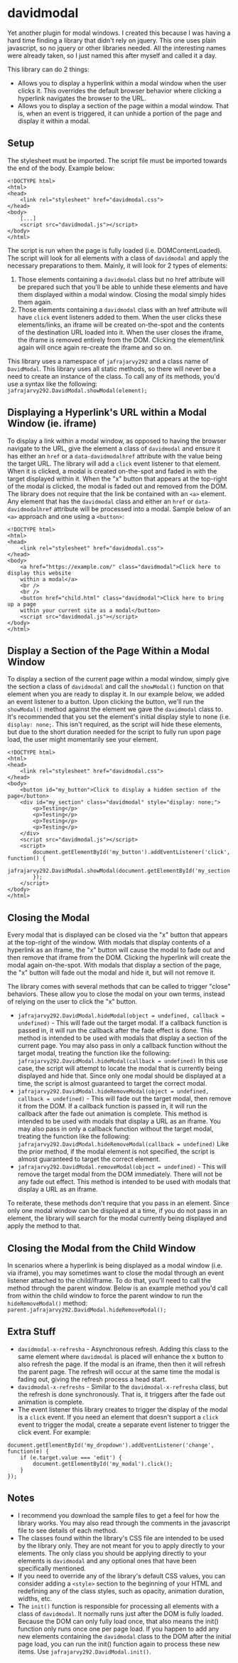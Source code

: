 # davidmodal
Yet another plugin for modal windows. I created this because I was having a hard time finding a library that didn't rely on jquery. This one uses plain javascript, so no jquery or other libraries needed. All the interesting names were already taken, so I just named this after myself and called it a day.

This library can do 2 things:
- Allows you to display a hyperlink within a modal window when the user clicks it. This overrides the default browser behavior where clicking a hyperlink navigates the browser to the URL.
- Allows you to display a section of the page within a modal window. That is, when an event is triggered, it can unhide a portion of the page and display it within a modal.

## Setup
The stylesheet must be imported. The script file must be imported towards the end of the body. Example below:
```
<!DOCTYPE html>
<html>
<head>
    <link rel="stylesheet" href="davidmodal.css">
</head>
<body>
    [...]
    <script src="davidmodal.js"></script>
</body>
</html>
```
The script is run when the page is fully loaded (i.e. DOMContentLoaded). The script will look for all elements with a class of `davidmodal` and apply the necessary preparations to them. Mainly, it will look for 2 types of elements:
1. Those elements containing a `davidmodal` class but no href attribute will be prepared such that you'll be able to unhide these elements and have them displayed within a modal window. Closing the modal simply hides them again.
2. Those elements containing a `davidmodal` class with an href attribute will have `click` event listeners added to them. When the user clicks these elements/links, an iframe will be created on-the-spot and the contents of the destination URL loaded into it. When the user closes the iframe, the iframe is removed entirely from the DOM. Clicking the element/link again will once again re-create the iframe and so on.

This library uses a namespace of `jafrajarvy292` and a class name of `DavidModal`. This library uses all static methods, so there will never be a need to create an instance of the class.  To call any of its methods, you'd use a syntax like the following:
`jafrajarvy292.DavidModal.showModal(element);`

## Displaying a Hyperlink's URL within a Modal Window (ie. iframe)
To display a link within a modal window, as opposed to having the browser navigate to the URL, give the element a class of `davidmodal` and ensure it has either an `href` or a `data-davidmodalhref` attribute with the value being the target URL. The library will add a `click` event listener to that element. When it is clicked, a modal is created on-the-spot and faded in with the target displayed within it. When the "x" button that appears at the top-right of the modal is clicked, the modal is faded out and removed from the DOM. The library does not require that the link be contained with an `<a>` element. Any element that has the `davidmodal` class and either an `href` or `data-davidmodalhref` attribute will be processed into a modal. Sample below of an `<a>` approach and one using a `<button>`:
```
<!DOCTYPE html>
<html>
<head>
    <link rel="stylesheet" href="davidmodal.css">
</head>
<body>
    <a href="https://example.com/" class="davidmodal">Click here to display this website
    within a modal</a>
    <br />
    <br />
    <button href="child.html" class="davidmodal">Click here to bring up a page
    within your current site as a modal</button>
    <script src="davidmodal.js"></script>
</body>
</html>
```

## Display a Section of the Page Within a Modal Window
To display a section of the current page within a modal window, simply give the section a class of `davidmodal` and call the `showModal()` function on that element when you are ready to display it. In our example below, we added an event listener to a button. Upon clicking the button, we'll run the `showModal()` method against the element we gave the `davidmodal` class to. It's recommended that you set the element's initial display style to none (i.e. `display: none;`. This isn't required, as the script will hide these elements, but due to the short duration needed for the script to fully run upon page load, the user might momentarily see your element.
```
<!DOCTYPE html>
<html>
<head>
    <link rel="stylesheet" href="davidmodal.css">
</head>
<body>
    <button id="my_button">Click to display a hidden section of the page</button>
    <div id="my_section" class="davidmodal" style="display: none;">
        <p>Testing</p>
        <p>Testing</p>
        <p>Testing</p>
        <p>Testing</p>
    </div>
    <script src="davidmodal.js"></script>
    <script>
        document.getElementById('my_button').addEventListener('click', function() {
            jafrajarvy292.DavidModal.showModal(document.getElementById('my_section'));
        });
    </script>
</body>
</html>
```
## Closing the Modal
Every modal that is displayed can be closed via the "x" button that appears at the top-right of the window. With modals that display contents of a hyperlink as an iframe, the "x" button will cause the modal to fade out and then remove that iframe from the DOM. Clicking the hyperlink will create the modal again on-the-spot. With modals that display a section of the page, the "x" button will fade out the modal and hide it, but will not remove it.

The library comes with several methods that can be called to trigger "close" behaviors. These allow you to close the modal on your own terms, instead of relying on the user to click the "x" button.

- `jafrajarvy292.DavidModal.hideModal(object = undefined, callback = undefined)` - This will fade out the target modal. If a callback function is passed in, it will run the callback after the fade effect is done. This method is intended to be used with modals that display a section of the current page. You may also pass in only a callback function without the target modal, treating the function like the following:  
`jafrajarvy292.DavidModal.hideModal(callback = undefined)`
In this use case, the script will attempt to locate the modal that is currently being displayed and hide that. Since only one modal should be displayed at a time, the script is almost guaranteed to target the correct modal.
- `jafrajarvy292.DavidModal.hideRemoveModal(object = undefined, callback = undefined)` - This will fade out the target modal, then remove it from the DOM. If a callback function is passed in, it will run the callback after the fade out animation is complete. This method is intended to be used with modals that display a URL as an iframe. You may also pass in only a callback function without the target modal, treating the function like the following:  
`jafrajarvy292.DavidModal.hideRemoveModal(callback = undefined)`
Like the prior method, if the modal element is not specified, the script is almost guaranteed to target the correct element.
- `jafrajarvy292.DavidModal.removeModal(object = undefined)` - This will remove the target modal from the DOM immediately. There will not be any fade out effect. This method is intended to be used with modals that display a URL as an iframe.

To reiterate, these methods don't require that you pass in an element. Since only one modal window can be displayed at a time, if you do not pass in an element, the library will search for the modal currently being displayed and apply the method to that.

## Closing the Modal from the Child Window
In scenarios where a hyperlink is being displayed as a modal window (i.e. via iframe), you may sometimes want to close the modal through an event listener attached to the child/iframe. To do that, you'll need to call the method through the parent window. Below is an example method you'd call from within the child window to force the parent window to run the `hideRemoveModal()` method:
`parent.jafrajarvy292.DavidModal.hideRemoveModal();`

## Extra Stuff
- `davidmodal-x-refresha` - Asynchronous refresh. Adding this class to the same element where `davidmodal` is placed will enhance the x button to also refresh the page. If the modal is an iframe, then then it will refresh the parent page. The refresh will occur at the same time the modal is fading out, giving the refresh process a head start.
- `davidmodal-x-refreshs` - Similar to the `davidmodal-x-refresha` class, but the refresh is done synchronously. That is, it triggers after the fade out animation is complete.
- The event listener this library creates to trigger the display of the modal is a `click` event. If you need an element that doesn't support a `click` event to trigger the modal, create a separate event listener to trigger the click event. For example:
```
document.getElementById('my_dropdown').addEventListener('change', function(e) {
    if (e.target.value === 'edit') {
        document.getElementById('my_modal').click();
    }
});
```

## Notes
- I recommend you download the sample files to get a feel for how the library works. You may also read through the comments in the javascript file to see details of each method.
- The classes found within the library's CSS file are intended to be used by the library only. They are not meant for you to apply directly to your elements. The only class you should be applying directly to your elements is `davidmodal` and any optional ones that have been specifically mentioned.
- If you need to override any of the library's default CSS values, you can consider adding a `<style>` section to the beginning of your HTML and redefining any of the class styles, such as opacity, animation duration, widths, etc.
- The `init()` function is responsible for processing all elements with a class of `davidmodal`. It normally runs just after the DOM is fully loaded. Because the DOM can only fully load once, that also means the init() function only runs once one per page load. If you happen to add any new elements containing the `davidmodal` class to the DOM after the initial page load, you can run the init() function again to process these new items. Use `jafrajarvy292.DavidModal.init()`.
